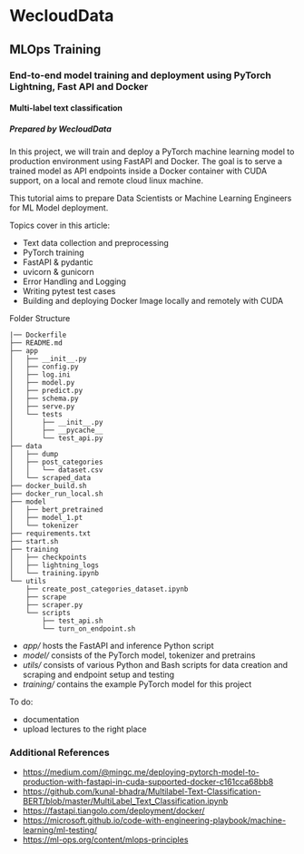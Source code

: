# WecloudData
## MLOps Training
### End-to-end model training and deployment using PyTorch Lightning, Fast API and Docker
#### Multi-label text classification
##### Prepared by WecloudData

In this project, we will train and deploy a PyTorch machine learning model to production environment using FastAPI and Docker. The goal is to serve a trained model as API endpoints inside a Docker container with CUDA support, on a local and remote cloud linux machine. 

This tutorial aims to prepare Data Scientists or Machine Learning Engineers for ML Model deployment.

Topics cover in this article:

- Text data collection and preprocessing
- PyTorch training
- FastAPI & pydantic
- uvicorn & gunicorn
- Error Handling and Logging
- Writing pytest test cases
- Building and deploying Docker Image locally and remotely with CUDA

Folder Structure
```
|── Dockerfile
├── README.md
├── app
│   ├── __init__.py
│   ├── config.py
│   ├── log.ini
│   ├── model.py
│   ├── predict.py
│   ├── schema.py
│   ├── serve.py
│   └── tests
│       ├── __init__.py
│       ├── __pycache__
│       └── test_api.py
├── data
│   ├── dump
│   ├── post_categories
│   │   └── dataset.csv
│   └── scraped_data
├── docker_build.sh
├── docker_run_local.sh
├── model
│   ├── bert_pretrained
│   ├── model_1.pt
│   └── tokenizer
├── requirements.txt
├── start.sh
├── training
│   ├── checkpoints
│   ├── lightning_logs
│   └── training.ipynb
└── utils
    ├── create_post_categories_dataset.ipynb
    ├── scrape
    ├── scraper.py
    └── scripts
        ├── test_api.sh
        └── turn_on_endpoint.sh
```
- *app/* hosts the FastAPI and inference Python script
- *model/* consists of the PyTorch model, tokenizer and pretrains
- *utils/* consists of various Python and Bash scripts for data creation and scraping and endpoint setup and testing
- *training/* contains the example PyTorch model for this project

To do:
- documentation
- upload lectures to the right place

### Additional References
- https://medium.com/@mingc.me/deploying-pytorch-model-to-production-with-fastapi-in-cuda-supported-docker-c161cca68bb8
- https://github.com/kunal-bhadra/Multilabel-Text-Classification-BERT/blob/master/MultiLabel_Text_Classification.ipynb
- https://fastapi.tiangolo.com/deployment/docker/
- https://microsoft.github.io/code-with-engineering-playbook/machine-learning/ml-testing/
- https://ml-ops.org/content/mlops-principles